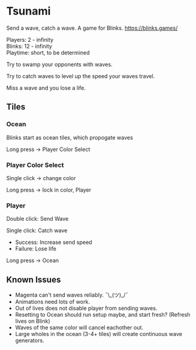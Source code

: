 # Tsunami

Send a wave, catch a wave. A game for Blinks. https://blinks.games/

Players: 2 - infinity  
Blinks: 12 - infinity  
Playtime: short, to be determined

Try to swamp your opponents with waves.

Try to catch waves to level up the speed your waves travel.

Miss a wave and you lose a life.

## Tiles

### Ocean

Blinks start as ocean tiles, which propogate waves

Long press -> Player Color Select

### Player Color Select

Single click -> change color

Long press -> lock in color, Player

### Player

Double click: Send Wave

Single click: Catch wave

- Success: Increase send speed
- Failure: Lose life

Long press -> Ocean

## Known Issues

- Magenta can't send waves reliably. ¯\\\_(ツ)\_/¯
- Animations need lots of work.
- Out of lives does not disable player from sending waves.
- Resetting to Ocean should run setup maybe, and start fresh? (Refresh lives on Blink)
- Waves of the same color will cancel eachother out.
- Large wholes in the ocean (3-4+ tiles) will create continuous wave generators.

